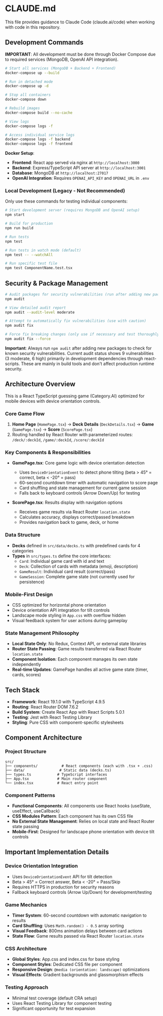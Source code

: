 # CLAUDE.md

This file provides guidance to Claude Code (claude.ai/code) when working with code in this repository.

## Development Commands

**IMPORTANT**: All development must be done through Docker Compose due to required services (MongoDB, OpenAI API integration).

```bash
# Start all services (MongoDB + Backend + Frontend)
docker-compose up --build

# Run in detached mode
docker-compose up -d

# Stop all containers
docker-compose down

# Rebuild images
docker-compose build --no-cache

# View logs
docker-compose logs -f

# Access individual service logs
docker-compose logs -f backend
docker-compose logs -f frontend
```

**Docker Setup**: 
- **Frontend**: React app served via nginx at `http://localhost:3000`
- **Backend**: Express/TypeScript API server at `http://localhost:3001`  
- **Database**: MongoDB at `http://localhost:27017`
- **OpenAI Integration**: Requires `OPENAI_API_KEY` and `OPENAI_URL` in `.env`

### Local Development (Legacy - Not Recommended)
Only use these commands for testing individual components:

```bash
# Start development server (requires MongoDB and OpenAI setup)
npm start

# Build for production
npm run build

# Run tests
npm test

# Run tests in watch mode (default)
npm test -- --watchAll

# Run specific test file
npm test ComponentName.test.tsx
```

## Security & Package Management

```bash
# Audit packages for security vulnerabilities (run after adding new packages)
npm audit

# View detailed audit report
npm audit --audit-level moderate

# Attempt to automatically fix vulnerabilities (use with caution)
npm audit fix

# Force fix breaking changes (only use if necessary and test thoroughly)
npm audit fix --force
```

**Important**: Always run `npm audit` after adding new packages to check for known security vulnerabilities. Current audit status shows 9 vulnerabilities (3 moderate, 6 high) primarily in development dependencies through react-scripts. These are mainly in build tools and don't affect production runtime security.

## Architecture Overview

This is a React TypeScript guessing game (Category.AI) optimized for mobile devices with device orientation controls.

### Core Game Flow
1. **Home Page** (`HomePage.tsx`) → **Deck Details** (`DeckDetails.tsx`) → **Game** (`GamePage.tsx`) → **Score** (`ScorePage.tsx`)
2. Routing handled by React Router with parameterized routes: `/deck/:deckId`, `/game/:deckId`, `/score/:deckId`

### Key Components & Responsibilities

- **GamePage.tsx**: Core game logic with device orientation detection
  - Uses `DeviceOrientationEvent` to detect phone tilting (beta > 45° = correct, beta < -20° = pass)
  - 60-second countdown timer with automatic navigation to score page
  - Card shuffling and state management for current game session
  - Falls back to keyboard controls (Arrow Down/Up) for testing

- **ScorePage.tsx**: Results display with navigation options
  - Receives game results via React Router `location.state`
  - Calculates accuracy, displays correct/passed breakdown
  - Provides navigation back to game, deck, or home

### Data Structure

- **Decks** defined in `src/data/decks.ts` with predefined cards for 4 categories
- **Types** in `src/types.ts` define the core interfaces:
  - `Card`: Individual game card with id and text
  - `Deck`: Collection of cards with metadata (emoji, description)
  - `GameResult`: Individual card result (correct/pass)
  - `GameSession`: Complete game state (not currently used for persistence)

### Mobile-First Design

- CSS optimized for horizontal phone orientation
- Device orientation API integration for tilt controls  
- Landscape mode styling in `App.css` with overflow hidden
- Visual feedback system for user actions during gameplay

### State Management Philosophy

- **Local State Only**: No Redux, Context API, or external state libraries
- **Router State Passing**: Game results transferred via React Router `location.state`
- **Component Isolation**: Each component manages its own state independently
- **Real-time Updates**: GamePage handles all active game state (timer, cards, scores)

## Tech Stack

- **Framework**: React 19.1.0 with TypeScript 4.9.5
- **Routing**: React Router DOM 7.6.2
- **Build System**: Create React App with React Scripts 5.0.1
- **Testing**: Jest with React Testing Library
- **Styling**: Pure CSS with component-specific stylesheets

## Component Architecture

### Project Structure
```
src/
├── components/           # React components (each with .tsx + .css)
├── data/                # Static data (decks.ts)
├── types.ts            # TypeScript interfaces
├── App.tsx             # Main router component
└── index.tsx           # React entry point
```

### Component Patterns
- **Functional Components**: All components use React hooks (useState, useEffect, useCallback)
- **CSS Modules Pattern**: Each component has its own CSS file
- **No External State Management**: Relies on local state and React Router state passing
- **Mobile-First**: Designed for landscape phone orientation with device tilt controls

## Important Implementation Details

### Device Orientation Integration
- Uses `DeviceOrientationEvent` API for tilt detection
- Beta > 45° = Correct answer, Beta < -20° = Pass/Skip
- Requires HTTPS in production for security reasons
- Fallback keyboard controls (Arrow Up/Down) for development/testing

### Game Mechanics
- **Timer System**: 60-second countdown with automatic navigation to results
- **Card Shuffling**: Uses `Math.random() - 0.5` array sorting
- **Visual Feedback**: 800ms animation delays between card actions
- **State Flow**: Game results passed via React Router `location.state`

### CSS Architecture
- **Global Styles**: App.css and index.css for base styling
- **Component Styles**: Dedicated CSS file per component
- **Responsive Design**: `@media (orientation: landscape)` optimizations
- **Visual Effects**: Gradient backgrounds and glassmorphism effects

### Testing Approach
- Minimal test coverage (default CRA setup)
- Uses React Testing Library for component testing
- Significant opportunity for test expansion